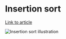 # Insertion sort

[Link to article](http://www.growingwiththeweb.com/2012/11/algorithm-insertion-sort.html)

![Insertion sort illustration](http://1.bp.blogspot.com/-u6wytW0vJjk/UJ2nDOExwQI/AAAAAAAAJTA/pmIUbHDmvCs/s1600/Insertion+sort.png)